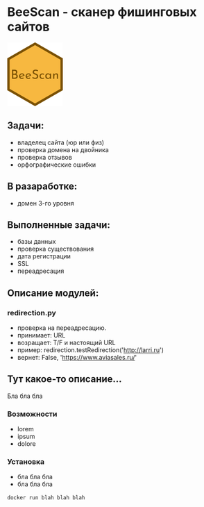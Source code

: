 # BeeScan - cканер фишинговых сайтов
![BeeScan logo](images/beescan.png)

## Задачи:
- владелец сайта (юр или физ)
- проверка домена на двойника
- проверка отзывов
- орфографические ошибки

## В разаработке:
- домен 3-го уровня

## Выполненные задачи:
- базы данных
- проверка существования
- дата регистрации
- SSL
- переадресация

## Описание модулей:
### redirection.py
- проверка на переадресацию. 
- принимает: URL 
- возращает: T/F и настоящий URL
- пример: redirection.testRedirection('http://larri.ru')
- вернет: False, 'https://www.aviasales.ru/' 

## Тут какое-то описание...
Бла бла бла

### Возможности
- lorem
- ipsum
- dolore

### Установка
- бла бла бла
- бла бла бла
```bash
docker run blah blah blah
```